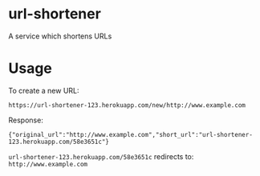 # url-shortener
A service which shortens URLs

# Usage

To create a new URL:

`https://url-shortener-123.herokuapp.com/new/http://www.example.com`

Response:

`{"original_url":"http://www.example.com","short_url":"url-shortener-123.herokuapp.com/58e3651c"}`

`url-shortener-123.herokuapp.com/58e3651c` redirects to: `http://www.example.com`
